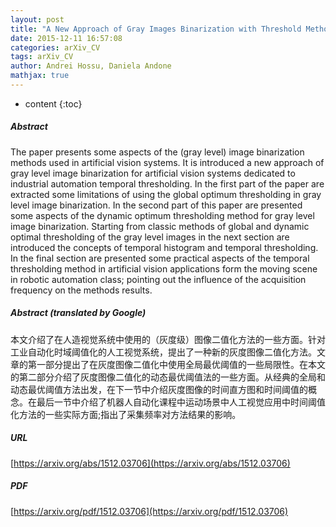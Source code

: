 ```yaml
---
layout: post
title: "A New Approach of Gray Images Binarization with Threshold Methods"
date: 2015-12-11 16:57:08
categories: arXiv_CV
tags: arXiv_CV
author: Andrei Hossu, Daniela Andone
mathjax: true
---
```


* content
{:toc}

##### Abstract
The paper presents some aspects of the (gray level) image binarization methods used in artificial vision systems. It is introduced a new approach of gray level image binarization for artificial vision systems dedicated to industrial automation temporal thresholding. In the first part of the paper are extracted some limitations of using the global optimum thresholding in gray level image binarization. In the second part of this paper are presented some aspects of the dynamic optimum thresholding method for gray level image binarization. Starting from classic methods of global and dynamic optimal thresholding of the gray level images in the next section are introduced the concepts of temporal histogram and temporal thresholding. In the final section are presented some practical aspects of the temporal thresholding method in artificial vision applications form the moving scene in robotic automation class; pointing out the influence of the acquisition frequency on the methods results.

##### Abstract (translated by Google)
本文介绍了在人造视觉系统中使用的（灰度级）图像二值化方法的一些方面。针对工业自动化时域阈值化的人工视觉系统，提出了一种新的灰度图像二值化方法。文章的第一部分提出了在灰度图像二值化中使用全局最优阈值的一些局限性。在本文的第二部分介绍了灰度图像二值化的动态最优阈值法的一些方面。从经典的全局和动态最优阈值方法出发，在下一节中介绍灰度图像的时间直方图和时间阈值的概念。在最后一节中介绍了机器人自动化课程中运动场景中人工视觉应用中时间阈值化方法的一些实际方面;指出了采集频率对方法结果的影响。

##### URL
[https://arxiv.org/abs/1512.03706](https://arxiv.org/abs/1512.03706)

##### PDF
[https://arxiv.org/pdf/1512.03706](https://arxiv.org/pdf/1512.03706)

